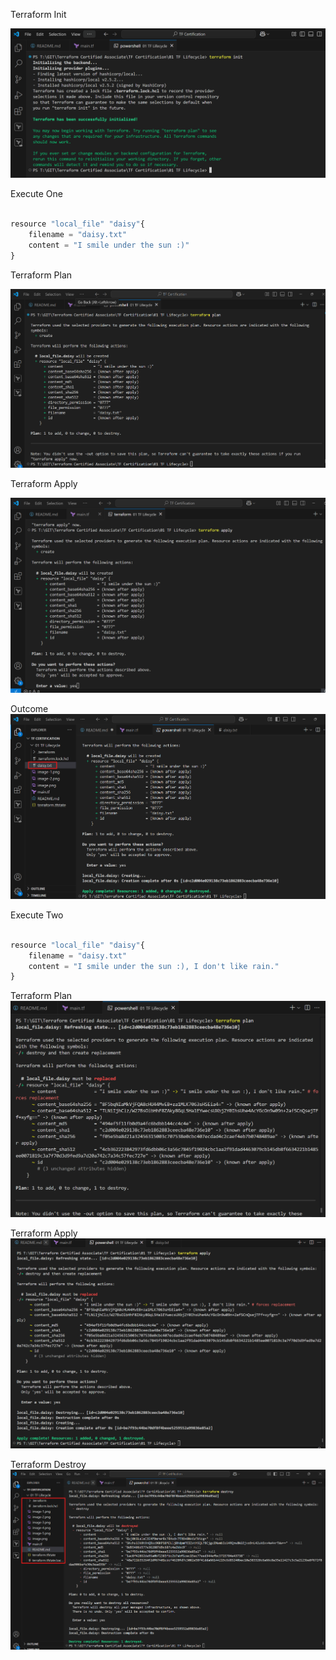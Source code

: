 Terraform Init

![alt text](image.png)

Execute One
```js

resource "local_file" "daisy"{
    filename = "daisy.txt"
    content = "I smile under the sun :)"
}
```
Terraform Plan

![alt text](image-1.png)

Terraform Apply

![alt text](image-2.png)

Outcome
![alt text](image-3.png)


Execute Two
```js

resource "local_file" "daisy"{
    filename = "daisy.txt"
    content = "I smile under the sun :), I don't like rain."
}
```
Terraform Plan
![alt text](image-4.png)

Terraform Apply
![alt text](image-5.png)

Terraform Destroy
![alt text](image-6.png)
